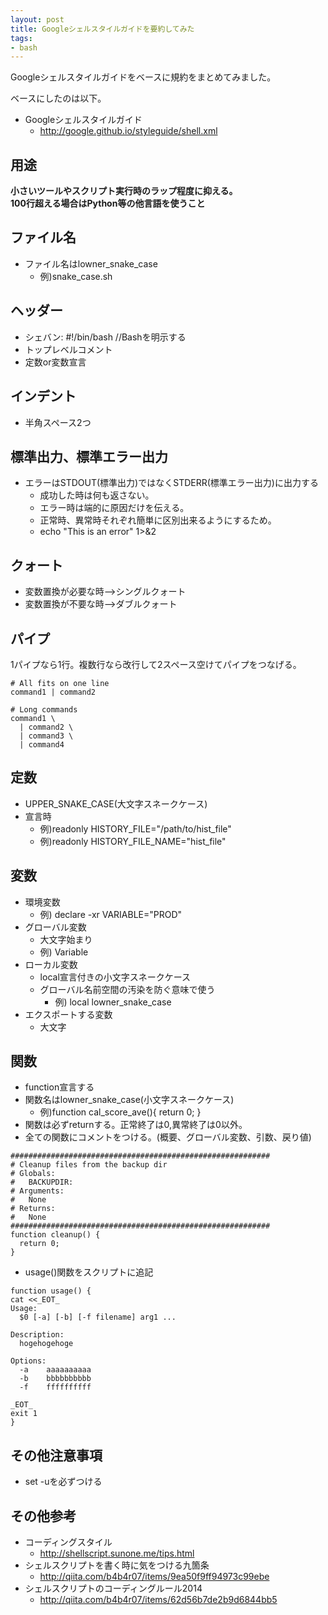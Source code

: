 ```yaml
---
layout: post
title: Googleシェルスタイルガイドを要約してみた
tags: 
- bash
---
```


Googleシェルスタイルガイドをベースに規約をまとめてみました。
<!-- more -->
ベースにしたのは以下。  
- Googleシェルスタイルガイド
  - <http://google.github.io/styleguide/shell.xml>

## 用途
**小さいツールやスクリプト実行時のラップ程度に抑える。**  
**100行超える場合はPython等の他言語を使うこと**

## ファイル名
- ファイル名はlowner_snake_case
  - 例)snake_case.sh

## ヘッダー
- シェバン: #!/bin/bash  //Bashを明示する
- トップレベルコメント
- 定数or変数宣言

## インデント
- 半角スペース2つ

## 標準出力、標準エラー出力
- エラーはSTDOUT(標準出力)ではなくSTDERR(標準エラー出力)に出力する
  - 成功した時は何も返さない。
  - エラー時は端的に原因だけを伝える。
  - 正常時、異常時それぞれ簡単に区別出来るようにするため。
  - echo "This is an error" 1>&2

## クォート
- 変数置換が必要な時-->シングルクォート
- 変数置換が不要な時-->ダブルクォート

## パイプ
1パイプなら1行。複数行なら改行して2スペース空けてパイプをつなげる。 
```
# All fits on one line
command1 | command2

# Long commands
command1 \
  | command2 \
  | command3 \
  | command4
```

## 定数
- UPPER_SNAKE_CASE(大文字スネークケース)
- 宣言時
  - 例)readonly HISTORY_FILE="/path/to/hist_file"
  - 例)readonly HISTORY_FILE_NAME="hist_file"

## 変数
- 環境変数
  - 例) declare -xr VARIABLE="PROD"
- グローバル変数
  - 大文字始まり
  - 例) Variable
- ローカル変数
  - local宣言付きの小文字スネークケース
  - グローバル名前空間の汚染を防ぐ意味で使う
    - 例) local lowner_snake_case
- エクスポートする変数
  - 大文字

## 関数
- function宣言する
- 関数名はlowner_snake_case(小文字スネークケース)
  - 例)function cal_score_ave(){ return 0; }
- 関数は必ずreturnする。正常終了は0,異常終了は0以外。
- 全ての関数にコメントをつける。(概要、グローバル変数、引数、戻り値)
```
##########################################################
# Cleanup files from the backup dir
# Globals:
#   BACKUPDIR:
# Arguments:
#   None
# Returns:
#   None
##########################################################
function cleanup() {
  return 0;
}
```

- usage()関数をスクリプトに追記
```
function usage() {
cat <<_EOT_
Usage:
  $0 [-a] [-b] [-f filename] arg1 ...

Description:
  hogehogehoge

Options:
  -a    aaaaaaaaaa
  -b    bbbbbbbbbb
  -f    ffffffffff

_EOT_
exit 1
}
```


## その他注意事項
- set -uを必ずつける


## その他参考
- コーディングスタイル
  - http://shellscript.sunone.me/tips.html
- シェルスクリプトを書く時に気をつける九箇条
  - http://qiita.com/b4b4r07/items/9ea50f9ff94973c99ebe
- シェルスクリプトのコーディングルール2014
  - http://qiita.com/b4b4r07/items/62d56b7de2b9d6844bb5
